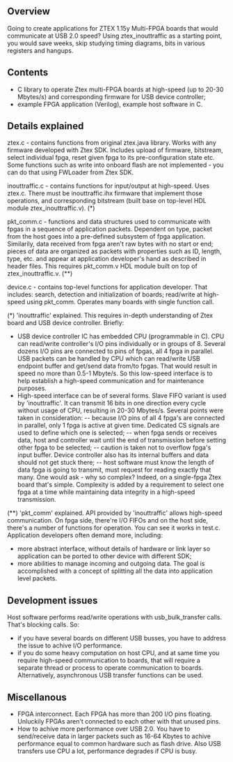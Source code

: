 ## Overview

Going to create applications for ZTEX 1.15y Multi-FPGA boards that would communicate at USB 2.0 speed? Using ztex_inouttraffic as a starting point, you would save weeks, skip studying timing diagrams, bits in various registers and hangups.

## Contents

- C library to operate Ztex multi-FPGA boards at high-speed (up to 20-30 Mbytes/s) and corresponding firmware for USB device controller;
- example FPGA application (Verilog), example host software in C.

## Details explained

ztex.c - contains functions from original ztex.java library. Works with any firmware developed with Ztex SDK. Includes upload of firmware, bitstream, select individual fpga, reset given fpga to its pre-configuration state etc. Some functions such as write into onboard flash are not implemented - you can do that using FWLoader from Ztex SDK.

inouttraffic.c - contains functions for input/output at high-speed. Uses ztex.c. There must be inouttraffic.ihx firmware that implement those operations, and corresponding bitstream (built base on top-level HDL module ztex_inouttraffic.v). (*)

pkt_comm.c - functions and data structures used to communicate with fpgas in a sequence of application packets. Dependent on type, packet from the host goes into a pre-defined subsystem of fpga application. Similarily, data received from fpga aren't raw bytes with no start or end; pieces of data are organized as packets with properties such as ID, length, type, etc. and appear at application developer's hand as described in header files. This requires pkt_comm.v HDL module built on top of ztex_inouttraffic.v. (**)

device.c - contains top-level functions for application developer. That includes: search, detection and initialization of boards; read/write at high-speed using pkt_comm. Operates many boards with single function call.


(*) 'inouttraffic' explained.
This requires in-depth understanding of Ztex board and USB device controller. Briefly:
- USB device controller IC has embedded CPU (programmable in C). CPU can read/write controller's I/O pins individually or in groups of 8. Several dozens I/O pins are connected to pins of fpgas, all 4 fpga in parallel. USB packets can be handled by CPU which can read/write USB endpoint buffer and get/send data from/to fpgas. That would result in speed no more than 0.5-1 Mbyte/s. So this low-speed interface is to help establish a high-speed communication and for maintenance purposes.
- High-speed interface can be of several forms. Slave FIFO variant is used by 'inouttraffic'. It can transmit 16 bits in one direction every cycle without usage of CPU, resulting in 20-30 Mbytes/s. Several points were taken in consideration:
-- because I/O pins of all 4 fpga's are connected in parallel, only 1 fpga is active at given time. Dedicated CS signals are used to define which one is selected;
-- when fpga sends or receives data, host and controller wait until the end of transmission before setting other fpga to be selected;
-- caution is taken not to overflow fpga's input buffer. Device controller also has its internal buffers and data should not get stuck there;
-- host software must know the length of data fpga is going to transmit, must request for reading exactly that many.
One would ask - why so complex? Indeed, on a single-fpga Ztex board that's simple. Complexity is added by a requirement to select one fpga at a time while maintaining data integrity in a high-speed transmission.

(**) 'pkt_comm' explained.
API provided by 'inouttraffic' allows high-speed communication. On fpga side, there're I/O FIFOs and on the host side, there's a number of functions for operation. You can see it works in test.c.
Application developers often demand more, including:
- more abstract interface, without details of hardware or link layer so application can be ported to other device with different SDK;
- more abilities to manage incoming and outgoing data. The goal is accomplished with a concept of splitting all the data into application level packets.

## Development issues

Host software performs read/write operations with usb_bulk_transfer calls. That's blocking calls. So:
- if you have several boards on different USB busses, you have to address the issue to achive I/O performance.
- if you do some heavy computation on host CPU, and at same time you require high-speed communication to boards, that will require a separate thread or process to operate communication to boards. Alternatively, asynchronous USB transfer functions can be used.

## Miscellanous

- FPGA interconnect. Each FPGA has more than 200 I/O pins floating. Unluckily FPGAs aren't connected to each other with that unused pins.
- How to achive more performance over USB 2.0. You have to send/receive data in larger packets such as 16-64 Kbytes to achive performance equal to common hardware such as flash drive. Also USB transfers use CPU a lot, performance degrades if CPU is busy.
